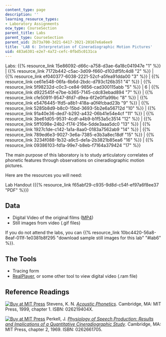 ```yaml
---
content_type: page
description: ''
learning_resource_types:
- Laboratory Assignments
ocw_type: CourseSection
parent_title: Labs
parent_type: CourseSection
parent_uid: 2b73a700-3d21-6417-3921-20167e6a6ee9
title: 'LAB 6: Interpretation of Cineradiographic Motion Pictures'
uid: 483a6301-e2e7-4a72-cefc-0fbd5c0131ca
---
```


Labs: {{% resource_link 15e86092-d66c-a758-d3ae-6a18c041947e "1" %}} | {{% resource_link 7172b442-c5ac-3d09-f660-d102df5fc4d8 "2" %}} | {{% resource_link ef040377-6038-2221-52cf-a5fea91dda00 "3" %}} | {{% resource_link ce61e548-06fa-6b6d-2bdc-d793c126b351 "4" %}} | {{% resource_link 5f98232d-c0c3-ce84-9856-cad300115abb "5" %}} | 6 | {{% resource_link d922545f-e7be-b365-7145-cdc83ebad894 "7" %}} | {{% resource_link cfe5091f-9547-8fd7-d9ea-6f2e0f1a99bc "8" %}} | {{% resource_link e5476445-1fd5-a8b1-418a-a0f4fcbad23b "9" %}} | {{% resource_link 5285b8d9-b8c0-15bd-3693-5b2e6a56712d "10" %}} | {{% resource_link 91a40e36-ded7-b292-a432-06b41e54e4cf "11" %}} | {{% resource_link 3be61d05-9531-4cdf-a4b9-b1f53a5c3514 "12" %}} | {{% resource_link 5ff1098e-24b2-f174-216e-5dde3aaa5dc0 "13" %}} | {{% resource_link 1927c1de-c142-1a1a-8aa0-0183a7562ab9 "14" %}} | {{% resource_link 789ed6e3-9027-3e6a-7385-e3b3a8ec18df "15" %}} | {{% resource_link 3234f088-1b32-a9c5-de1a-2b3821b85ea6 "16" %}} | {{% resource_link 09386103-fd1a-99e7-b8eb-f7164a379424 "17" %}}

The main purpose of this laboratory is to study articulatory correlates of phonetic features through observations on cineradiographic motion pictures.

Here are the resources you will need:

Lab Handout ({{% resource_link f65abf29-c935-9d8d-c54f-ef97a6f8ee37 "PDF" %}})

Data
----

*   Digital Video of the original films ([MP4](/ans7870/6/6.542J/f05/labdb/KNS%20X-ray%20Film.mp4))
*   Still images from video (.gif files)

If you do not attend the labs, you can {{% resource_link 10bc4420-56a8-8eaf-011f-1e0381b8f295 "download sample still images for this lab" "#lab6" %}}.

The Tools
---------

*   Tracing form
*   [RealPlayer](http://www.real.com/), or some other tool to view digital video (.ram file)

Reference Readings
------------------

[![Buy at MIT Press](/images/mp_logo.gif)](https://mitpress.mit.edu/books/acoustic-phonetics) Stevens, K. N. [_Acoustic Phonetics_](https://mitpress.mit.edu/books/acoustic-phonetics). Cambridge, MA: MIT Press, 1999, chapter 1. ISBN: 026219404X.

[![Buy at MIT Press](/images/mp_logo.gif)](https://mitpress.mit.edu/books/physiology-speech-production) Perkell, J. [_Physiology of Speech Production: Results and Implications of a Quantitative Cineradiographic Study_](https://mitpress.mit.edu/books/physiology-speech-production). Cambridge, MA: MIT Press, chapter 2, 1969. ISBN: 0262661705.